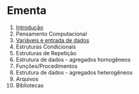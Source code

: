 # Ementa

1. [Introdução](Introducion.md)
2. Pensamento Computacional 
3. [Variáveis e entrada de dados](IO.md)
4. Estruturas Condicionais 
5. Estruturas de Repetição 
6. Estrutura de dados - agregados homogêneos 
7. Funções/Procedimentos 
8. Estrutura de dados - agregados heterogêneos 
9. Arquivos 
10. Bibliotecas 
